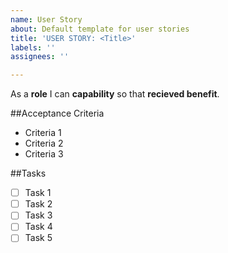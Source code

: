 ```yaml
---
name: User Story
about: Default template for user stories
title: 'USER STORY: <Title>'
labels: ''
assignees: ''

---
```


As a **role** I can **capability** so that **recieved benefit**.

##Acceptance Criteria

- Criteria 1
- Criteria 2
- Criteria 3

##Tasks

- [ ] Task 1
- [ ] Task 2
- [ ] Task 3
- [ ] Task 4
- [ ] Task 5
